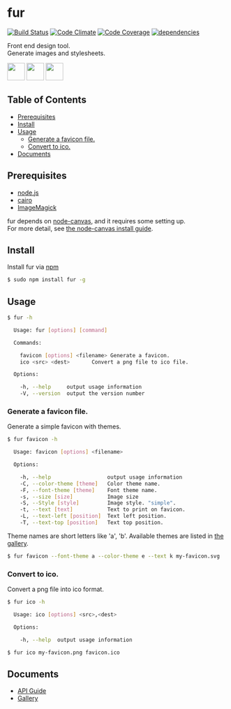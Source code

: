 fur
===

[![Build Status][my_travis_badge_url]][my_travis_url]
[![Code Climate][my_codeclimate_badge_url]][my_codeclimate_url]
[![Code Coverage][my_codeclimate_coverage_badge_url]][my_codeclimate_url]
[![dependencies][my_gemnasium_badge_url]][my_gemnasium_url]

Front end design tool.    
Generate images and stylesheets.   

<a href="https://github.com/tick-tack/fur"><img src="https://raw.githubusercontent.com/tick-tack/fur/master/dist/images/fur/fur-favicon.png" height="40"></a>&nbsp;<a href="http://nodejs.org/"><img style="height:40px;" src="http://nodejs.org/images/logos/nodejs-dark.png" height="40"></a>&nbsp;<a href="https://nodei.co/npm/fur/"><img src="https://nodei.co/npm/fur.png" height="40"></a>


Table of Contents
-----

<!-- START doctoc generated TOC please keep comment here to allow auto update -->
<!-- DON'T EDIT THIS SECTION, INSTEAD RE-RUN doctoc TO UPDATE -->

- [Prerequisites](#prerequisites)
- [Install](#install)
- [Usage](#usage)
  - [Generate a favicon file.](#generate-a-favicon-file)
  - [Convert to ico.](#convert-to-ico)
- [Documents](#documents)

<!-- END doctoc generated TOC please keep comment here to allow auto update -->


Prerequisites
------

+ [node.js][nodejs_url]
+ [cairo][cairo_url]
+ [ImageMagick][image_magick_url]

fur depends on [node-canvas][node_canvas_url], and it requires some setting up.    
For more detail, see [the node-canvas install guide][node_canvas_install_wiki_url].


Install
------

Install fur via [npm][npm_url]

```bash
$ sudo npm install fur -g
```

Usage
------

<!-- START readme_task.commands generated contents. please keep comment here to allow auto update -->
<!-- DON'T EDIT THIS SECTION, INSTEAD RE-RUN grunt readme TO UPDATE -->

```bash
$ fur -h

  Usage: fur [options] [command]

  Commands:

    favicon [options] <filename> Generate a favicon.
    ico <src> <dest>       Convert a png file to ico file.

  Options:

    -h, --help     output usage information
    -V, --version  output the version number


```

<!-- END readme_task.commands generated contents please keep comment here to allow auto update -->

### Generate a favicon file.

Generate a simple favicon with themes.
<!-- START readme_task.faviconCommand generated contents. please keep comment here to allow auto update -->
<!-- DON'T EDIT THIS SECTION, INSTEAD RE-RUN grunt readme TO UPDATE -->

```bash
$ fur favicon -h

  Usage: favicon [options] <filename>

  Options:

    -h, --help                  output usage information
    -C, --color-theme [theme]   Color theme name.
    -F, --font-theme [theme]    Font theme name.
    -s, --size [size]           Image size
    -S, --Style [style]         Image style. "simple".
    -t, --text [text]           Text to print on favicon.
    -L, --text-left [position]  Text left position.
    -T, --text-top [position]   Text top position.


```

<!-- END readme_task.faviconCommand generated contents please keep comment here to allow auto update -->
Theme names are short letters like 'a', 'b'.
Available themes are listed in [the gallery][my_gallery_url].

```bash
$ fur favicon --font-theme a --color-theme e --text k my-favicon.svg
```

### Convert to ico.

Convert a png file into ico format.

<!-- START readme_task.icoCommand generated contents. please keep comment here to allow auto update -->
<!-- DON'T EDIT THIS SECTION, INSTEAD RE-RUN grunt readme TO UPDATE -->

```bash
$ fur ico -h

  Usage: ico [options] <src>,<dest>

  Options:

    -h, --help  output usage information


```

<!-- END readme_task.icoCommand generated contents please keep comment here to allow auto update -->


```bash
$ fur ico my-favicon.png favicon.ico
```




Documents
------
+ [API Guide][my_apiguide_url]
+ [Gallery][my_gallery_url]

[nodejs_url]: http://nodejs.org/
[npm_url]: https://www.npmjs.org/
[grunt_url]: http://gruntjs.com/
[grunt_badge_url]: http://cdn.gruntjs.com/builtwith.png
[cairo_url]: http://cairographics.org/
[inkscape_url]: http://www.inkscape.org/en/
[node_canvas_url]: https://www.npmjs.org/package/canvas
[node_canvas_install_wiki_url]: https://github.com/LearnBoost/node-canvas/wiki/_pages
[image_magick_url]: http://www.imagemagick.org/
[my_codeclimate_coverage_badge_url]: http://img.shields.io/codeclimate/coverage/github/tick-tack/fur.svg?style=flat
[my_travis_url]: https://travis-ci.org/tick-tack/fur
[my_travis_badge_url]: http://img.shields.io/travis/tick-tack/fur.svg?style=flat
[my_apiguide_url]: http://tick-tack.github.io/fur/apiguide/
[my_gallery_url]: http://tick-tack.github.io/fur/gallery/
[my_codeclimate_url]: http://codeclimate.com/github/tick-tack/fur
[my_codeclimate_badge_url]: http://img.shields.io/codeclimate/github/tick-tack/fur.svg?style=flat
[my_codeclimate_coverage_badge_url]: http://img.shields.io/codeclimate/coverage/github/tick-tack/fur.svg?style=flat
[my_gemnasium_url]: http://gemnasium.com/tick-tack/fur
[my_gemnasium_badge_url]: http://img.shields.io/gemnasium/tick-tack/fur.svg?style=flat


